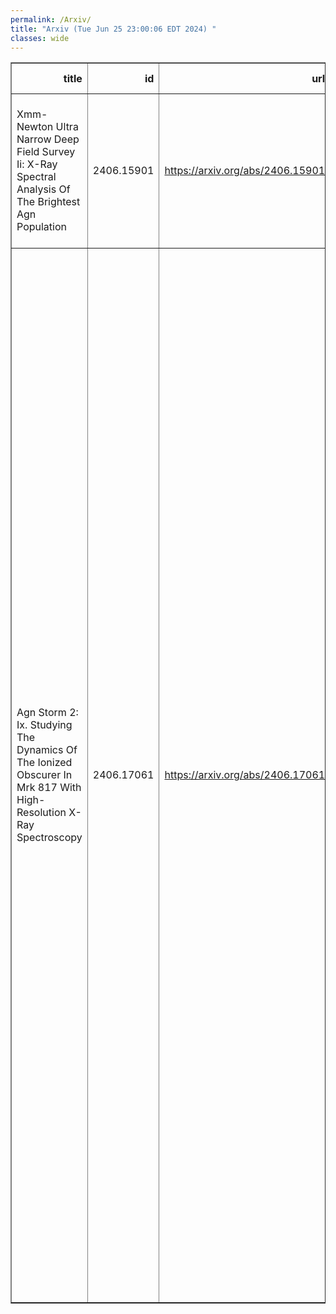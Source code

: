 ```yaml
---
permalink: /Arxiv/
title: "Arxiv (Tue Jun 25 23:00:06 EDT 2024) "
classes: wide
---
```

<table border="1" class="dataframe">
  <thead>
    <tr style="text-align: right;">
      <th>title</th>
      <th>id</th>
      <th>url</th>
      <th>authors</th>
      <th>Local Authors</th>
    </tr>
  </thead>
  <tbody>
    <tr>
      <td>Xmm-Newton Ultra Narrow Deep Field Survey Ii: X-Ray Spectral Analysis Of   The Brightest Agn Population</td>
      <td>2406.15901</td>
      <td><a href="https://arxiv.org/abs/2406.15901" target="_blank">https://arxiv.org/abs/2406.15901</a></td>
      <td>M. Elías-Chávez, A. L. Longinotti, Y. Krongold, D. Rosa-González, C. Vignali, S. Mathur, T. Miyaji, Y. D. Mayya, F. Nicastro</td>
      <td>Smita Mathur</td>
    </tr>
    <tr>
      <td>Agn Storm 2: Ix. Studying The Dynamics Of The Ionized Obscurer In Mrk   817 With High-Resolution X-Ray Spectroscopy</td>
      <td>2406.17061</td>
      <td><a href="https://arxiv.org/abs/2406.17061" target="_blank">https://arxiv.org/abs/2406.17061</a></td>
      <td>Fatima Zaidouni, Erin Kara, Peter Kosec, Missagh Mehdipour, Daniele Rogantini, Gerard A. Kriss, Ehud Behar, Jelle Kaastra, Aaron J. Barth, Edward M. Cackett, Gisella De Rosa, Yasaman Homayouni, Keith Horne, Hermine Landt, Nahum Arav, Misty C. Bentz, Michael S. Brotherton, Elena Dalla Bontà, Maryam Dehghanian, Gary J. Ferland, Carina Fian, Jonathan Gelbord, Michael R. Goad, Diego H. González Buitrago, Catherine J. Grier, Patrick B. Hall, Chen Hu, Dragana Ilić, Shai Kaspi, Christopher S. Kochanek, Andjelka B. Kovačević, Daniel Kynoch, Collin Lewin, John Montano, Hagai Netzer, Jack M. M. Neustadt, Christos Panagiotou, Ethan R. Partington, Rachel Plesha, Luka Č. Popović, Daniel Proga, Thaisa Storchi-Bergmann, David Sanmartim, Matthew R. Siebert, Matilde Signorini, Marianne Vestergaard, Tim Waters, Ying Zu</td>
      <td>Christopher Kochanek</td>
    </tr>
  </tbody>
</table>